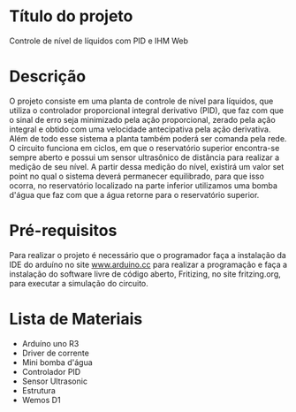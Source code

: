 # Título do projeto
Controle de nível de líquidos com PID e IHM Web
# Descrição
O projeto consiste em uma planta de controle de nível para líquidos, que utiliza o controlador proporcional integral derivativo (PID), que faz com que o sinal de erro seja minimizado pela ação proporcional, zerado pela ação integral e obtido com uma velocidade antecipativa pela ação derivativa. Além de todo esse sistema a planta também poderá ser comanda pela rede. O circuito funciona em ciclos, em que o reservatório superior encontra-se sempre aberto e possui um sensor ultrasônico de distância para realizar a medição de seu nível. A partir dessa medição do nível, existirá um valor set point no qual o sistema deverá permanecer equilibrado, para que isso ocorra, no reservatório localizado na parte inferior utilizamos uma bomba d'água que faz com que a água retorne para o reservatório superior. 
# Pré-requisitos
Para realizar o projeto é necessário que o programador faça a instalação da IDE do arduíno no site www.arduino.cc para realizar a programação e faça a instalação do software livre de código aberto, Fritizing, no site fritzing.org, para executar a simulação do circuito.
# Lista de Materiais
- Arduíno uno R3
- Driver de corrente
- Mini bomba d'água
- Controlador PID
- Sensor Ultrasonic
- Estrutura
- Wemos D1
